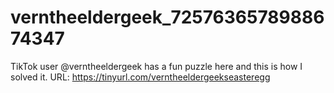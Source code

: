 # verntheeldergeek_7257636578988674347
TikTok user @verntheeldergeek has a fun puzzle here and this is how I solved it.
URL: https://tinyurl.com/verntheeldergeekseasteregg
